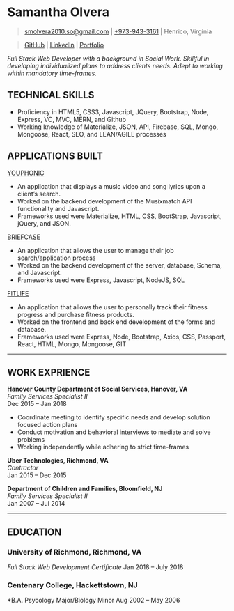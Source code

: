 # Samantha Olvera

> [smolvera2010.so@gmail.com](mailto:smolvera2010.so@gmail.com) | 
[+973-943-3161](tel:+9739433161) |
Henrico, Virginia

> [GitHub](https://github.com/smolvera) |
[LinkedIn](https://www.linkedin.com/in/samantha-olvera/) |
[Portfolio](https://samanthaolvera.herokuapp.com/)

*Full Stack Web Developer with a background in Social Work. Skillful in developing individualized plans to address clients needs. Adept to working within mandatory time-frames.* 

## TECHNICAL SKILLS
  - Proficiency in HTML5, CSS3, Javascript, JQuery, Bootstrap,  Node, Express, VC, MVC, MERN, and Github 
  - Working knowledge of Materialize, JSON, API, Firebase, SQL, Mongo, Mongoose, React, SEO, and LEAN/AGILE processes

## APPLICATIONS BUILT
[YOUPHONIC](https://smolvera.github.io/Youphonic_App/)
  - An application that displays a music video and song lyrics upon a client’s search. 
  - Worked on the backend development of the Musixmatch API functionality and Javascript. 
  - Frameworks used were Materialize, HTML, CSS, BootStrap, Javascript, jQuery, and JSON.

[BRIEFCASE](https://smolvera.github.io/Briefcase_App/)
  - An application that allows the user to manage their job search/application process
  - Worked on the backend development of the server, database, Schema, and Javascript.
  - Frameworks used were Express, Javascript, NodeJS, SQL 

[FITLIFE](https://smolvera.github.io/Fit-Life/)
  - An application that allows the user to personally track their fitness progress and purchase fitness products.
  - Worked on the frontend and back end development of the forms and database.
  - Frameworks used were Express, Node, Bootstrap, Axios, CSS, Passport, React, HTML, Mongo, Mongoose, GIT

___

## WORK EXPRIENCE
**Hanover County Department of Social Services, Hanover, VA**  
*Family Services Specialist II*  
Dec 2015 &ndash; Jan 2018 
  - Coordinate meeting to identify specific needs and develop solution focused action plans
  - Conduct motivation and behavioral interviews to mediate and solve problems
  - Working independently while adhering to strict time-frames

**Uber Technologies, Richmond, VA**  
*Contractor*  
Jan 2015 &ndash; Dec 2015

**Department of Children and Families, Bloomfield, NJ**  
*Family Services Specialist II*  
Jan 2007 &ndash; Jul 2014

___

## EDUCATION
### University of Richmond, Richmond, VA
*Full Stack Web Development Certificate*
Jan 2018 &ndash; July 2018

### Centenary College, Hackettstown, NJ
*B.A. Psycology Major/Biology Minor
Aug 2002 &ndash; May 2006


